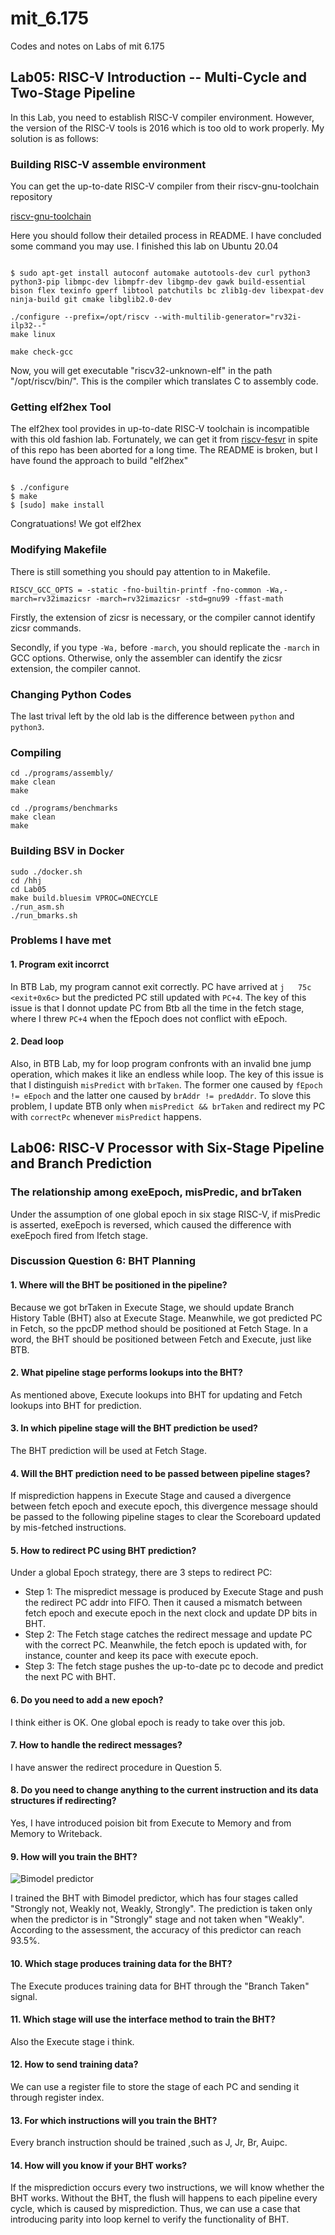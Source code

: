 # mit_6.175
Codes and notes on Labs of mit 6.175

## Lab05: RISC-V Introduction -- Multi-Cycle and Two-Stage Pipeline

In this Lab, you need to establish RISC-V compiler environment. However, the version of the RISC-V tools is 2016 which is too old to work properly. My solution is as follows:

### Building RISC-V assemble environment

You can get the up-to-date RISC-V compiler from their riscv-gnu-toolchain repository

[riscv-gnu-toolchain](https://github.com/riscv-collab/riscv-gnu-toolchain)

Here you should follow their detailed process in README. I have concluded some command you may use. I finished this lab on Ubuntu 20.04

```

$ sudo apt-get install autoconf automake autotools-dev curl python3 python3-pip libmpc-dev libmpfr-dev libgmp-dev gawk build-essential bison flex texinfo gperf libtool patchutils bc zlib1g-dev libexpat-dev ninja-build git cmake libglib2.0-dev

./configure --prefix=/opt/riscv --with-multilib-generator="rv32i-ilp32--"
make linux

make check-gcc

```

Now, you will get executable "riscv32-unknown-elf" in the path "/opt/riscv/bin/". This is the compiler which translates C to assembly code.

### Getting elf2hex Tool

The elf2hex tool provides in up-to-date RISC-V toolchain is incompatible with this old fashion lab. Fortunately, we can get it from [riscv-fesvr](https://github.com/riscvarchive/riscv-fesvr) in spite of this repo has been aborted for a long time. The README is broken, but I have found the approach to build "elf2hex"

```

$ ./configure
$ make
$ [sudo] make install

```

Congratuations! We got elf2hex

### Modifying Makefile

There is still something you should pay attention to in Makefile.

```
RISCV_GCC_OPTS = -static -fno-builtin-printf -fno-common -Wa,-march=rv32imazicsr -march=rv32imazicsr -std=gnu99 -ffast-math
```

Firstly, the extension of zicsr is necessary, or the compiler cannot identify zicsr commands.

Secondly, if you type ```-Wa,``` before ```-march```, you should replicate the ```-march``` in GCC options. Otherwise, only the assembler can identify the zicsr extension, the compiler cannot.

### Changing Python Codes

The last trival left by the old lab is the difference between ```python``` and ```python3```.

### Compiling

```
cd ./programs/assembly/
make clean
make

cd ./programs/benchmarks
make clean
make
```

### Building BSV in Docker

```
sudo ./docker.sh
cd /hhj
cd Lab05
make build.bluesim VPROC=ONECYCLE
./run_asm.sh
./run_bmarks.sh
```

### Problems I have met

#### 1. Program exit incorrct

In BTB Lab, my program cannot exit correctly. PC have arrived at ```j	75c <exit+0x6c>``` but the predicted PC still updated with ```PC+4```. The key of this issue is that I donnot update PC from Btb all the time in the fetch stage, where I threw ```PC+4``` when the fEpoch does not conflict with eEpoch.

#### 2. Dead loop

Also, in BTB Lab, my for loop program confronts with an invalid bne jump operation, which makes it like an endless while loop. The key of this issue is that I distinguish ```misPredict``` with ```brTaken```. The former one caused by ```fEpoch != eEpoch``` and the latter one caused by ```brAddr != predAddr```. To slove this problem, I update BTB only when ```misPredict && brTaken``` and redirect my PC with ```correctPc``` whenever ```misPredict``` happens.

## Lab06: RISC-V Processor with Six-Stage Pipeline and Branch Prediction

### The relationship among exeEpoch, misPredic, and brTaken

Under the assumption of one global epoch in six stage RISC-V, if misPredic is asserted, exeEpoch is reversed, which caused the difference with exeEpoch fired from Ifetch stage.

### Discussion Question 6: BHT Planning

#### 1. Where will the BHT be positioned in the pipeline?

Because we got brTaken in Execute Stage, we should update Branch History Table (BHT) also at Execute Stage. Meanwhile, we got predicted PC in Fetch, so the ppcDP method should be positioned at Fetch Stage. In a word, the BHT should be positioned between Fetch and Execute, just like BTB.

#### 2. What pipeline stage performs lookups into the BHT?

As mentioned above, Execute lookups into BHT for updating and Fetch lookups into BHT for prediction.

#### 3. In which pipeline stage will the BHT prediction be used?

The BHT prediction will be used at Fetch Stage.

#### 4. Will the BHT prediction need to be passed between pipeline stages?

If misprediction happens in Execute Stage and caused a divergence between fetch epoch and execute epoch, this divergence message should be passed to the following pipeline stages to clear the Scoreboard updated by mis-fetched instructions.

#### 5. How to redirect PC using BHT prediction?

Under a global Epoch strategy, there are 3 steps to redirect PC:

+ Step 1: The mispredict message is produced by Execute Stage and push the redirect PC addr into FIFO. Then it caused a mismatch between fetch epoch and execute epoch in the next clock and update DP bits in BHT.
+ Step 2: The Fetch stage catches the redirect message and update PC with the correct PC. Meanwhile, the fetch epoch is updated with, for instance, counter and keep its pace with execute epoch.
+ Step 3: The fetch stage pushes the up-to-date pc to decode and predict the next PC with BHT.

#### 6. Do you need to add a new epoch?

I think either is OK. One global epoch is ready to take over this job.

#### 7. How to handle the redirect messages?

I have answer the redirect procedure in Question 5.

#### 8. Do you need to change anything to the current instruction and its data structures if redirecting?

Yes, I have introduced poision bit from Execute to Memory and from Memory to Writeback.

#### 9. How will you train the BHT?

![Bimodel predictor](https://pic3.zhimg.com/96c0731181d342c4c7e8c4fdaa1c7946_r.jpg)

I trained the BHT with Bimodel predictor, which has four stages called "Strongly not, Weakly not, Weakly, Strongly". The prediction is taken only when the predictor is in "Strongly" stage and not taken when "Weakly". According to the assessment, the accuracy of this predictor can reach 93.5%.

#### 10. Which stage produces training data for the BHT?

The Execute produces training data for BHT through the "Branch Taken" signal.

#### 11. Which stage will use the interface method to train the BHT?

Also the Execute stage i think.

#### 12. How to send training data?

We can use a register file to store the stage of each PC and sending it through register index.

#### 13. For which instructions will you train the BHT?

Every branch instruction should be trained ,such as J, Jr, Br, Auipc.

#### 14. How will you know if your BHT works?

If the misprediction occurs every two instructions, we will know whether the BHT works. Without the BHT, the flush will happens to each pipeline every cycle, which is caused by misprediction. Thus, we can use a case that introducing parity into loop kernel to verify the functionality of BHT.